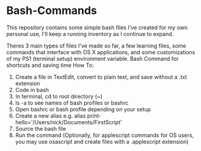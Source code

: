 # Bash-Commands
This repository contains some simple bash files I've created for my own personal use, I'll keep a running inventory as I continue to expand. 

Theres 3 main types of files I've made so far, a few learning files, some commands that interface with OS X applications, and some customizations of my PS1 (terminal setup) environment variable.
Bash Command for shortcuts and saving time
How To:
1. Create a file in TextEdit, convert to plain text, and save without a .txt extension
2. Code in bash
3. In terminal, cd to root directory (~)
4. ls -a to see names of bash profiles or bashrc
5. Open bashrc or bash profile depending on your setup
6. Create a new alias e.g. alias print-hello='/Users/nick/Documents/FirstScript'
7. Source the bash file
8. Run the command
(Optionally, for applescript commands for OS users, you may use osascript and create files with a .applescript extension)

